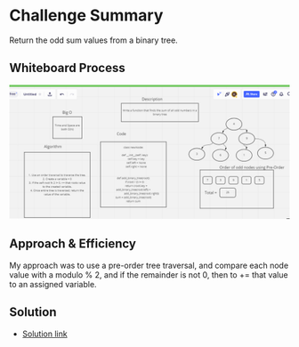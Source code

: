 # Challenge Summary
Return the odd sum values from a binary tree.

## Whiteboard Process
<img src='img/CC19.PNG'/>

## Approach & Efficiency
My approach was to use a pre-order tree traversal, and compare each node value with a modulo % 2, and if the remainder is not 0, then to += that value to an assigned variable.

## Solution
- [Solution link]()

